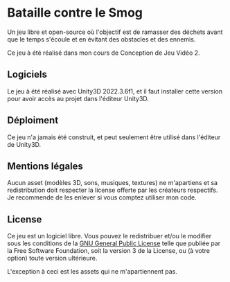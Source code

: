 # Bataille contre le Smog

Un jeu libre et open-source où l'objectif est de ramasser des déchets avant que le temps s'écoule et en évitant des obstacles et des ennemis.

Ce jeu à été réalisé dans mon cours de Conception de Jeu Vidéo 2.

## Logiciels

Le jeu à été réalisé avec Unity3D 2022.3.6f1, et il faut installer cette version pour avoir accès au projet dans l'éditeur Unity3D.

## Déploiment

Ce jeu n'a jamais été construit, et peut seulement être utilisé dans l'éditeur de Unity3D.

## Mentions légales

Aucun asset (modèles 3D, sons, musiques, textures) ne m'apartiens et sa redistribution doit respecter la license offerte par les créateurs respectifs.
Je recommende de les enlever si vous comptez utiliser mon code.

## License

Ce jeu est un logiciel libre.
Vous pouvez le redistribuer et/ou le modifier sous les conditions de la [GNU General Public License](https://www.gnu.org/licenses/gpl-3.0.en.html) telle que publiée par la Free Software Foundation, soit la version 3 de la License, ou (à votre option) toute version ultérieure.

L'exception à ceci est les assets qui ne m'apartiennent pas.
